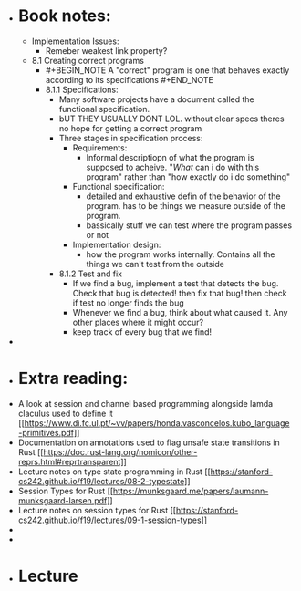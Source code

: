 - # Book notes:
	- Implementation Issues:
		- Remeber weakest link property?
	- 8.1 Creating correct programs
		- #+BEGIN_NOTE
		  A "correct" program is one that behaves exactly according to its specifications
		  #+END_NOTE
		- 8.1.1 Specifications:
			- Many software projects have a document called the functional specification.
			- bUT THEY USUALLY DONT LOL. without clear specs theres no hope for getting a correct program
			- Three stages in specification process:
				- Requirements:
					- Informal descriptiopn of what the program is supposed to acheive. "*What* can i do with this program" rather than "how exactly do i do something"
				- Functional specification:
					- detailed and exhaustive defin of the behavior of the program. has to be things we measure outside of the program.
					- bassically stuff we can test where the program passes or not
				- Implementation design:
					- how the program works internally. Contains all the things we can't test from the outside
			- 8.1.2 Test and fix
				- If we find a bug, implement a test that detects the bug. Check that bug is detected! then fix that bug! then check if test no longer finds the bug
				- Whenever we find a bug, think about what caused it. Any other places where it might occur?
				- keep track of every bug that we find!
-
- # Extra reading:
- A look at session and channel based programming alongside lamda claculus used to define it [[https://www.di.fc.ul.pt/~vv/papers/honda.vasconcelos.kubo_language-primitives.pdf]]
- Documentation on annotations used to flag unsafe state transitions in Rust [[https://doc.rust-lang.org/nomicon/other-reprs.html#reprtransparent]]
- Lecture notes on type state programming in Rust [[https://stanford-cs242.github.io/f19/lectures/08-2-typestate]]
- Session Types for Rust [[https://munksgaard.me/papers/laumann-munksgaard-larsen.pdf]]
- Lecture notes on session types for Rust [[https://stanford-cs242.github.io/f19/lectures/09-1-session-types]]
-
-
- # Lecture